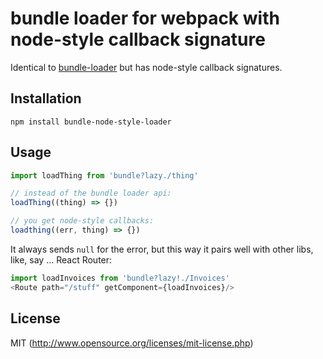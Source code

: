 # bundle loader for webpack with node-style callback signature

Identical to [bundle-loader](https://github.com/webpack/bundle-loader) but has node-style callback signatures.

## Installation

```
npm install bundle-node-style-loader
```

## Usage

```js
import loadThing from 'bundle?lazy./thing'

// instead of the bundle loader api:
loadThing((thing) => {})

// you get node-style callbacks:
loadthing((err, thing) => {})
```

It always sends `null` for the error, but this way it pairs well with
other libs, like, say ... React Router:

```js
import loadInvoices from 'bundle?lazy!./Invoices'
<Route path="/stuff" getComponent={loadInvoices}/>
```

## License

MIT (http://www.opensource.org/licenses/mit-license.php)
